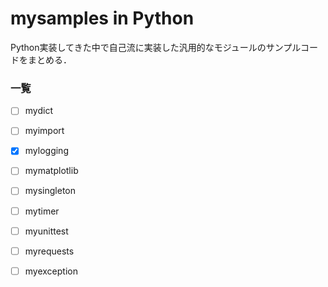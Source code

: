 # mysamples in Python
Python実装してきた中で自己流に実装した汎用的なモジュールのサンプルコードをまとめる．

### 一覧
- [ ] mydict
- [ ] myimport
- [x] mylogging
- [ ] mymatplotlib
- [ ] mysingleton
- [ ] mytimer
- [ ] myunittest
- [ ] myrequests
- [ ] myexception


